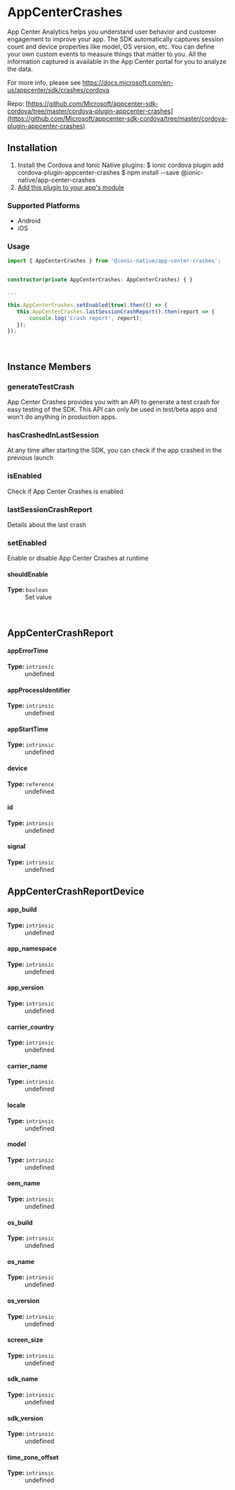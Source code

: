 # AppCenterCrashes 


App Center Analytics helps you understand user behavior and customer engagement to improve your app.
The SDK automatically captures session count and device properties like model, OS version, etc.
You can define your own custom events to measure things that matter to you.
All the information captured is available in the App Center portal for you to analyze the data.

For more info, please see https://docs.microsoft.com/en-us/appcenter/sdk/crashes/cordova


Repo: [https://github.com/Microsoft/appcenter-sdk-cordova/tree/master/cordova-plugin-appcenter-crashes](https://github.com/Microsoft/appcenter-sdk-cordova/tree/master/cordova-plugin-appcenter-crashes)



## Installation 

<ol>
<li>Install the Cordova and Ionic Native plugins:
<code-block language="shell">$ ionic cordova plugin add cordova-plugin-appcenter-crashes
$ npm install --save @ionic-native/app-center-crashes
</code-block>
</li>
<li><a href="/docs/native/#Add_Plugins_to_Your_App_Module">Add this plugin to your app's module</a></li>
</ol>



### Supported Platforms

* Android
* iOS




### Usage


```typescript
import { AppCenterCrashes } from '@ionic-native/app-center-crashes';


constructor(private AppCenterCrashes: AppCenterCrashes) { }

...

this.AppCenterCrashes.setEnabled(true).then(() => {
   this.AppCenterCrashes.lastSessionCrashReport().then(report => {
       console.log('Crash report', report);
   });
});

```



<p><br></p>

## Instance Members

### generateTestCrash

App Center Crashes provides you with an API to generate a test crash for easy testing of the SDK.
This API can only be used in test/beta apps and won't do anything in production apps.

### hasCrashedInLastSession

At any time after starting the SDK, you can check if the app crashed in the previous launch

### isEnabled

Check if App Center Crashes is enabled

### lastSessionCrashReport

Details about the last crash

### setEnabled

Enable or disable App Center Crashes at runtime

<dl>
<dt><h4>shouldEnable</h4><strong>Type: </strong><code>boolean</code></dt>
<dd>Set value</dd>
</dl>

<p><br></p>

## AppCenterCrashReport

<dl>
<dt><h4>appErrorTime</h4><strong>Type: </strong><code>intrinsic</code></dt>
<dd>undefined</dd><dt><h4>appProcessIdentifier</h4><strong>Type: </strong><code>intrinsic</code></dt>
<dd>undefined</dd><dt><h4>appStartTime</h4><strong>Type: </strong><code>intrinsic</code></dt>
<dd>undefined</dd><dt><h4>device</h4><strong>Type: </strong><code>reference</code></dt>
<dd>undefined</dd><dt><h4>id</h4><strong>Type: </strong><code>intrinsic</code></dt>
<dd>undefined</dd><dt><h4>signal</h4><strong>Type: </strong><code>intrinsic</code></dt>
<dd>undefined</dd>
</dl>

## AppCenterCrashReportDevice

<dl>
<dt><h4>app_build</h4><strong>Type: </strong><code>intrinsic</code></dt>
<dd>undefined</dd><dt><h4>app_namespace</h4><strong>Type: </strong><code>intrinsic</code></dt>
<dd>undefined</dd><dt><h4>app_version</h4><strong>Type: </strong><code>intrinsic</code></dt>
<dd>undefined</dd><dt><h4>carrier_country</h4><strong>Type: </strong><code>intrinsic</code></dt>
<dd>undefined</dd><dt><h4>carrier_name</h4><strong>Type: </strong><code>intrinsic</code></dt>
<dd>undefined</dd><dt><h4>locale</h4><strong>Type: </strong><code>intrinsic</code></dt>
<dd>undefined</dd><dt><h4>model</h4><strong>Type: </strong><code>intrinsic</code></dt>
<dd>undefined</dd><dt><h4>oem_name</h4><strong>Type: </strong><code>intrinsic</code></dt>
<dd>undefined</dd><dt><h4>os_build</h4><strong>Type: </strong><code>intrinsic</code></dt>
<dd>undefined</dd><dt><h4>os_name</h4><strong>Type: </strong><code>intrinsic</code></dt>
<dd>undefined</dd><dt><h4>os_version</h4><strong>Type: </strong><code>intrinsic</code></dt>
<dd>undefined</dd><dt><h4>screen_size</h4><strong>Type: </strong><code>intrinsic</code></dt>
<dd>undefined</dd><dt><h4>sdk_name</h4><strong>Type: </strong><code>intrinsic</code></dt>
<dd>undefined</dd><dt><h4>sdk_version</h4><strong>Type: </strong><code>intrinsic</code></dt>
<dd>undefined</dd><dt><h4>time_zone_offset</h4><strong>Type: </strong><code>intrinsic</code></dt>
<dd>undefined</dd>
</dl>

